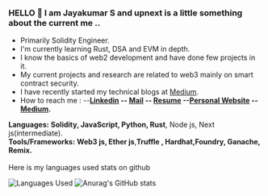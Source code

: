 ### HELLO 👋 I am Jayakumar S and upnext is a little something about the current me ..
- Primarily Solidity Engineer.
- I'm currently learning Rust, DSA and EVM in depth.  
- I know the basics of web2 development and have done few projects in it.
- My current projects and research are related to web3 mainly on smart contract security.
- I have recently started my technical blogs at [Medium](https://medium.com/@jayakumargowtham2812).
- How to reach me : --**[Linkedin](http://www.linkedin.com/in/jayakumar-sathayadhran-8b70a819b) -- [Mail](mailto:jayakumargowtham2812@gmail.com) -- [Resume](https://drive.google.com/file/d/1EjZxcwbc5vOyX2SWg7qJ0nZUAMEa0YW_/view?usp=share_link) --[Personal Website](https://jayakumar-portfolio-block.vercel.app/) -- [Medium](https://medium.com/@jayakumargowtham2812).** 

**Languages:**  **Solidity, JavaScript, Python, Rust**, Node js, Next js(intermediate).
<br>
**Tools/Frameworks:**  **Web3 js, Ether js**,**Truffle , Hardhat,Foundry, Ganache, Remix.**
<br>
<br>
Here is my languages used stats on github

![Languages Used](https://github-readme-stats-jk-2812-p4zet5jeo-jayakumar2812.vercel.app/api/top-langs/?username=Jayakumar2812&layout=compact&langs_count=8)
![Anurag's GitHub stats](https://github-readme-stats-jk-2812-p4zet5jeo-jayakumar2812.vercel.app/api?username=Jayakumar2812&show_icons=true&theme=merko&count_private=true)
<br>




